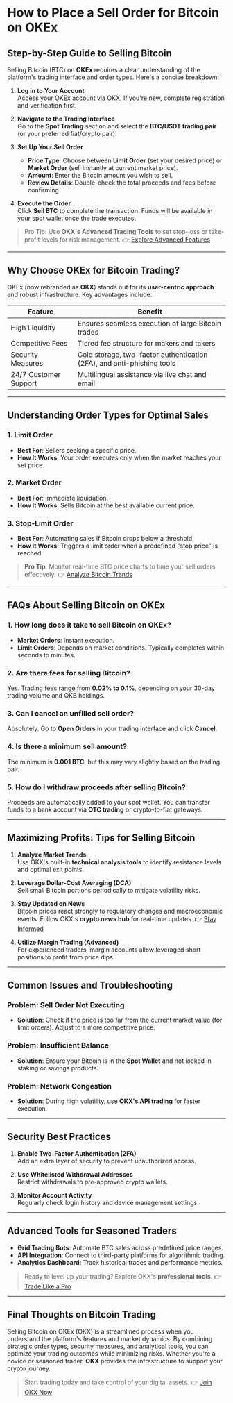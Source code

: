# How to Place a Sell Order for Bitcoin on OKEx

## Step-by-Step Guide to Selling Bitcoin

Selling Bitcoin (BTC) on **OKEx** requires a clear understanding of the platform's trading interface and order types. Here's a concise breakdown:

1. **Log in to Your Account**  
   Access your OKEx account via [OKX](https://bit.ly/okx-bonus). If you're new, complete registration and verification first.

2. **Navigate to the Trading Interface**  
   Go to the **Spot Trading** section and select the **BTC/USDT trading pair** (or your preferred fiat/crypto pair).

3. **Set Up Your Sell Order**  
   - **Price Type**: Choose between **Limit Order** (set your desired price) or **Market Order** (sell instantly at current market price).  
   - **Amount**: Enter the Bitcoin amount you wish to sell.  
   - **Review Details**: Double-check the total proceeds and fees before confirming.

4. **Execute the Order**  
   Click **Sell BTC** to complete the transaction. Funds will be available in your spot wallet once the trade executes.

> Pro Tip: Use **OKX's Advanced Trading Tools** to set stop-loss or take-profit levels for risk management. 👉 [Explore Advanced Features](https://bit.ly/okx-bonus)

---

## Why Choose OKEx for Bitcoin Trading?

OKEx (now rebranded as **OKX**) stands out for its **user-centric approach** and robust infrastructure. Key advantages include:

| Feature                | Benefit                                                                 |
|------------------------|-------------------------------------------------------------------------|
| High Liquidity         | Ensures seamless execution of large Bitcoin trades                      |
| Competitive Fees       | Tiered fee structure for makers and takers                              |
| Security Measures      | Cold storage, two-factor authentication (2FA), and anti-phishing tools |
| 24/7 Customer Support  | Multilingual assistance via live chat and email                         |

---

## Understanding Order Types for Optimal Sales

### 1. **Limit Order**  
   - **Best For**: Sellers seeking a specific price.  
   - **How It Works**: Your order executes only when the market reaches your set price.  

### 2. **Market Order**  
   - **Best For**: Immediate liquidation.  
   - **How It Works**: Sells Bitcoin at the best available current price.  

### 3. **Stop-Limit Order**  
   - **Best For**: Automating sales if Bitcoin drops below a threshold.  
   - **How It Works**: Triggers a limit order when a predefined "stop price" is reached.  

> **Pro Tip**: Monitor real-time BTC price charts to time your sell orders effectively. 👉 [Analyze Bitcoin Trends](https://bit.ly/okx-bonus)

---

## FAQs About Selling Bitcoin on OKEx

### **1. How long does it take to sell Bitcoin on OKEx?**  
   - **Market Orders**: Instant execution.  
   - **Limit Orders**: Depends on market conditions. Typically completes within seconds to minutes.

### **2. Are there fees for selling Bitcoin?**  
   Yes. Trading fees range from **0.02% to 0.1%**, depending on your 30-day trading volume and OKB holdings.

### **3. Can I cancel an unfilled sell order?**  
   Absolutely. Go to **Open Orders** in your trading interface and click **Cancel**.

### **4. Is there a minimum sell amount?**  
   The minimum is **0.001 BTC**, but this may vary slightly based on the trading pair.

### **5. How do I withdraw proceeds after selling Bitcoin?**  
   Proceeds are automatically added to your spot wallet. You can transfer funds to a bank account via **OTC trading** or crypto-to-fiat gateways.

---

## Maximizing Profits: Tips for Selling Bitcoin

1. **Analyze Market Trends**  
   Use OKX's built-in **technical analysis tools** to identify resistance levels and optimal exit points.

2. **Leverage Dollar-Cost Averaging (DCA)**  
   Sell small Bitcoin portions periodically to mitigate volatility risks.

3. **Stay Updated on News**  
   Bitcoin prices react strongly to regulatory changes and macroeconomic events. Follow OKX's **crypto news hub** for real-time updates. 👉 [Stay Informed](https://bit.ly/okx-bonus)

4. **Utilize Margin Trading (Advanced)**  
   For experienced traders, margin accounts allow leveraged short positions to profit from price dips.

---

## Common Issues and Troubleshooting

### **Problem: Sell Order Not Executing**  
   - **Solution**: Check if the price is too far from the current market value (for limit orders). Adjust to a more competitive price.

### **Problem: Insufficient Balance**  
   - **Solution**: Ensure your Bitcoin is in the **Spot Wallet** and not locked in staking or savings products.

### **Problem: Network Congestion**  
   - **Solution**: During high volatility, use **OKX's API trading** for faster execution.

---

## Security Best Practices

1. **Enable Two-Factor Authentication (2FA)**  
   Add an extra layer of security to prevent unauthorized access.

2. **Use Whitelisted Withdrawal Addresses**  
   Restrict withdrawals to pre-approved crypto wallets.

3. **Monitor Account Activity**  
   Regularly check login history and device management settings.

---

## Advanced Tools for Seasoned Traders

- **Grid Trading Bots**: Automate BTC sales across predefined price ranges.  
- **API Integration**: Connect to third-party platforms for algorithmic trading.  
- **Analytics Dashboard**: Track historical trades and performance metrics.  

> Ready to level up your trading? Explore OKX's **professional tools**. 👉 [Trade Like a Pro](https://bit.ly/okx-bonus)

---

## Final Thoughts on Bitcoin Trading

Selling Bitcoin on OKEx (OKX) is a streamlined process when you understand the platform's features and market dynamics. By combining strategic order types, security measures, and analytical tools, you can optimize your trading outcomes while minimizing risks. Whether you're a novice or seasoned trader, **OKX** provides the infrastructure to support your crypto journey. 

> Start trading today and take control of your digital assets. 👉 [Join OKX Now](https://bit.ly/okx-bonus)